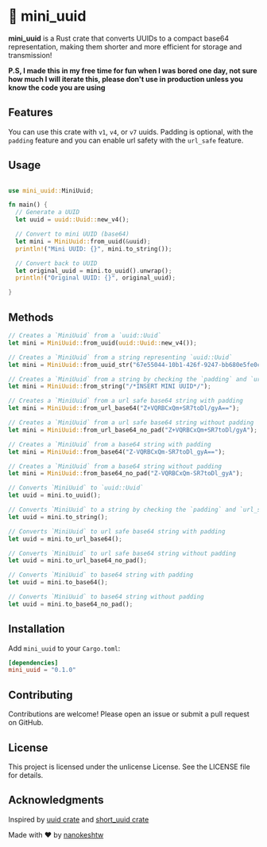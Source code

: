 # :mouse2: mini_uuid

**mini_uuid** is a Rust crate that converts UUIDs to a compact base64 representation, making them shorter and more efficient for storage and transmission!

**P.S, I made this in my free time for fun when I was bored one day, not sure how much I will iterate this, please don't use in production unless you know the code you are using**

## Features

You can use this crate with `v1`, `v4`, or `v7` uuids. Padding is optional, with the `padding` feature and you can enable url safety with the `url_safe` feature.

## Usage

```rust

use mini_uuid::MiniUuid;

fn main() {
  // Generate a UUID
  let uuid = uuid::Uuid::new_v4();

  // Convert to mini UUID (base64)
  let mini = MiniUuid::from_uuid(&uuid);
  println!("Mini UUID: {}", mini.to_string());

  // Convert back to UUID
  let original_uuid = mini.to_uuid().unwrap();
  println!("Original UUID: {}", original_uuid);

}
```

## Methods

```rust
// Creates a `MiniUuid` from a `uuid::Uuid`
let mini = MiniUuid::from_uuid(uuid::Uuid::new_v4());

// Creates a `MiniUuid` from a string representing `uuid::Uuid`
let mini = MiniUuid::from_uuid_str("67e55044-10b1-426f-9247-bb680e5fe0c8");

// Creates a `MiniUuid` from a string by checking the `padding` and `url_safe` features
let mini = MiniUuid::from_string("/*INSERT MINI UUID*/");

// Creates a `MiniUuid` from a url safe base64 string with padding
let mini = MiniUuid::from_url_base64("Z+VQRBCxQm+SR7toDl/gyA==");

// Creates a `MiniUuid` from a url safe base64 string without padding
let mini = MiniUuid::from_url_base64_no_pad("Z+VQRBCxQm+SR7toDl/gyA");

// Creates a `MiniUuid` from a base64 string with padding
let mini = MiniUuid::from_base64("Z-VQRBCxQm-SR7toDl_gyA==");

// Creates a `MiniUuid` from a base64 string without padding
let mini = MiniUuid::from_base64_no_pad("Z-VQRBCxQm-SR7toDl_gyA");

// Converts `MiniUuid` to `uuid::Uuid`
let uuid = mini.to_uuid();

// Converts `MiniUuid` to a string by checking the `padding` and `url_safe` features
let uuid = mini.to_string();

// Converts `MiniUuid` to url safe base64 string with padding
let uuid = mini.to_url_base64();

// Converts `MiniUuid` to url safe base64 string without padding
let uuid = mini.to_url_base64_no_pad();

// Converts `MiniUuid` to base64 string with padding
let uuid = mini.to_base64();

// Converts `MiniUuid` to base64 string without padding
let uuid = mini.to_base64_no_pad();
```

## Installation

Add `mini_uuid` to your `Cargo.toml`:

```toml
[dependencies]
mini_uuid = "0.1.0"
```

## Contributing

Contributions are welcome! Please open an issue or submit a pull request on GitHub.

## License

This project is licensed under the unlicense License. See the LICENSE file for details.

## Acknowledgments

Inspired by [uuid crate](https://github.com/uuid-rs/uuid) and [short_uuid crate](https://github.com/radim10/short-uuid)

Made with :heart: by [nanokeshtw](https://github.com/nanokeshtw)
